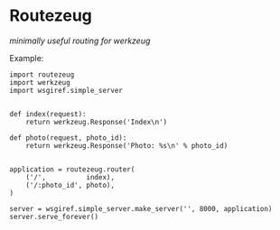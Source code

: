 Routezeug
=========

*minimally useful routing for werkzeug*

Example:

    import routezeug
    import werkzeug
    import wsgiref.simple_server


    def index(request):
        return werkzeug.Response('Index\n')

    def photo(request, photo_id):
        return werkzeug.Response('Photo: %s\n' % photo_id)


    application = routezeug.router(
        ('/',          index),
        ('/:photo_id', photo),
    )

    server = wsgiref.simple_server.make_server('', 8000, application)
    server.serve_forever()

